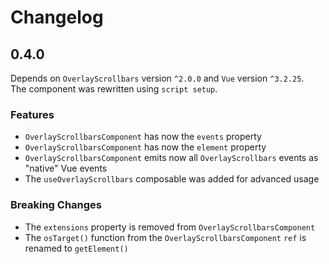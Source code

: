 # Changelog

## 0.4.0

Depends on `OverlayScrollbars` version `^2.0.0` and `Vue` version `^3.2.25`.  
The component was rewritten using `script setup`.

### Features

- `OverlayScrollbarsComponent` has now the `events` property
- `OverlayScrollbarsComponent` has now the `element` property
- `OverlayScrollbarsComponent` emits now all `OverlayScrollbars` events as "native" Vue events
- The `useOverlayScrollbars` composable was added for advanced usage 

### Breaking Changes

- The `extensions` property is removed from `OverlayScrollbarsComponent`
- The `osTarget()` function from the `OverlayScrollbarsComponent` `ref` is renamed to `getElement()`